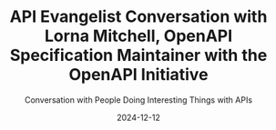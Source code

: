 ---
title: API Evangelist Conversation with Lorna Mitchell, OpenAPI Specification Maintainer with the OpenAPI Initiative
description: Lorna Mitchell, OpenAPI Specification Maintainer with the OpenAPI Initiative, and overall API experience expert came by again, this time to talk about the intersection of OpenAPI extensions and experience. I would say our conversation also intersects with the last conversation I had with her about OpenAPI overlays, but focuses on the need to extend the spec to meet the needs around specific experiences, which may or may not be better addressed with overlays. It is all a very fascinating and ever evolving aspect of the OpenAPI spec world, and I am thankful to have someone so close to the spec to talk through and learn from at the intersection of OpenAPI extensions, overlays, and API experience.
date: 2024-12-12
guestName: Lorna Mitchell
guestRole: OpenAPI Specification Maintainer
guestCompany: OpenAPI Initiative (OAI)
guestIndustry: API Experience
guestImage: /assets/img/people/lorna-mitchell-headshot.jpg
bio: I help teams with their technical, open source, and API work. After many years experience software engineer and open source project maintainer, I'm now a technical leader and strategist in the developer tools space. I'm a top-class technical communicator, experienced conference speaker and published author. I'm on OpenAPI's Technical Steering Committee and OpenUK's board of directors. Most of all, I'm a glue person. I love to join dots, collaborate with and enable others to succeed. I show up, I work hard, and I like to make things happen (good things!).
obfuscated: false
summary: When to Extend the OpenAPI Specification for Different Experiences
subtitle: Conversation with People Doing Interesting Things with APIs
audio_file: https://kinlane-productions2.s3.us-east-1.amazonaws.com/api-evangelist-conversations/api-evangelist-conversations-lorna-mitchell-extensions.wav
audio_length: 90863742    
youtubeId: 6EySYIfPn38
sound_cloud: https://soundcloud.com/kinlane/api-evangelist-conversation-with-lorna-mitchell-openapi-spec-maintainer-with-the-openapi-initiative
duration: '0:17:10'
publish_date: "2024-12-12 15:00:00"
url: https://conversations.apievangelist.com/sessions/2024-12-11-claire-barrett-apisfirst.html
tags:
  - OpenAPI
  - Extensions
  - Overlays
  - Experience
conversation: 

  - question: Who are you?
    answer: Hi everybody. I'm Lorna. I'm an API enthusiast. I would say, um, been working mostly in APIs as a backend software developer for many years. I'm on the technical steering committee for open API. I write and speak about APIs and about developer experience. And yeah, I'm an open source maintainer and I love all this stuff.

  - question: What is an OpenAPI extension?
    answer: OpenAPI specification supports what we call extensions and they used to be called vendor extensions. So you'll sometimes hear them called that way. Although now. They're really not vendor specific. A lot of, often a lot of vendors will support the same extension. So within your OpenAPI description, that will be the x whatever fields that you see, [00:02:00] um, where people are taking, adding data, which isn't officially described in OpenAPI, but makes sense for their use case. A good example is if you've done documentation, generated readable, human readable docs from your API. Using an open API description, you might have used the x logo extension to add your logo into the resulting web page that gets created. 

  - question: How do OpenAPI extensions impact API experience?
    answer: Extensions really round out the API experience. I think there's a lot that you can do with API experience just with the core field. So, things like using good descriptions, using good examples, that's a big part of the experience. But where the extensions go a little bit further is where you're improving something that can be [00:03:00] quite specific. Um, so it might be that you're adding particular extensions for your API gateway or for your SDK code gen. Those are really good examples. Um, we talked about, I already mentioned docs. You see this X display name field used a lot in tags because we have A tag label and a description, but doesn't really have a human readable name. Um, it might do in 3. 2, I have a proposal out. Um, but of course we can't promise because it's not released yet. So those are common things where this just makes things clearer, nicer, easier for the user. And in some cases, The tool destinations really benefit from information that might not be in every open API description that you might not be able to infer, maybe if you're generating it, and maybe, I mean, if someone hasn't seen the discussion we had about overlays, this would be a good thing to look back at, because you could use an [00:04:00] overlay just to add the appropriate fields for, for example, generating, um, an SDK in a particular tech stack. Cause every tech stack benefits from having its own notification, uh, its own extensions. 

  - question: When should you extend the OpenAPI spec?
    answer: I think knowing what the core spec does is a really great starting point and I'm happy that you called that out. I sometimes see extensions where I know this exists. But maybe you haven't seen it or you're using a tool that doesn't support it. If you're stuck on an outdated version of OpenAPI itself. So if you're on 3. 0 or I still see 2. 0 places, then you will be using extensions to [00:05:00] fill in functionality that's in the newer versions, but you don't have access to it yet. Um, and in that case, if rather than adding an extension now, I would consider grading because that will give you a bunch of tools that are ready to work with. The new way to do it. A great example is webhooks. I do see 3. 0 specifications that use the X dash webhooks, which a few tools support, but if you upgraded to 3. 1, all the tools would support just webhooks. 

  - question: How do you name your OpenAPI extension?
    answer: Yeah, I definitely would still prefix with a vendor. Yeah. extension, like you see the X dash Amazon API gateway things. That makes sense because even another API gateway might not adopt those standards as it does make sense to prefix. Um, I think if you're doing something incredibly generic, like we had, um, X deprecated for a while and now deprecated as a field in the specification itself, um, that doesn't need to be vendor prefix. Like this works for everybody. It works for a bunch of different tools. So the more niche it is, the more I'd be tempted to try and make clear whose it is. I think there's a big gap in [00:07:00] OpenAPI, which we're already looking at and talking about, but, um, I just want to acknowledge that it's there, is that we have a very empty registry of extensions. Um, and it would be good to round up the ones that we know are in active use, and try and describe how they should be used. Because otherwise you get the situation where the same x something, um, contains completely different data structures, um, expected by different tools, and if we could just write something down, then You know, there's two ways to do something, or probably ten ways. If we all did it the same way, the whole point of OpenAPI is to help us to interoperate and give the community a huge choice of tools for everything that they do. And that really helps that. I know that you've been looking at a lot of different organizations OpenAPI descriptions. I'm guessing you see quite a lot of extensions used. 

  - question: If you extend the OpenAPI spec should you come present extension to community?
    answer: I think so. But again, I think it depends on the use case. You know, if you're extending your, um, Open API description in a way that you think lots of other people wanna extend it, or if you expect other tools or other organizations could make use of this, then yes, I think you should be sharing that more widely. Um, and that's evidenced. I am sure you are seeing multiple extensions called something similar but not quite, or. Like we just said, returning different data structures for essentially the same function. So that's where having a registry and nailing down your version of the, how you would like us all to standardize on it. You know, I don't think people understand that OpenAPI, you know, we have the open technical meetings every week. Um, and people can just come and advocate for what they want. And when people suggest or ask for new, new fields or. [00:10:00] other additions in future versions of the specification. If we can see that it's widely used as an extension right now, like, Oh, well, then we definitely need it. Um, if it's not super niche or only for one tiny narrow use case or something, then yeah, it should be in the definition. And if we can see it used consistently across a bunch of different organizations, As an extension, that shows me that there's a real use case. It's well understood and we should just adopt it. So there are some things which the extension just eventually leads to official adoption at the next minor release, which is when we can add fields. 

  - question: Should people come to the OAI TSC meetings to discuss extensions?
    answer: I think definitely bring them to the meeting or use the discussions, the GitHub discussions on the main specification repo, because I think hearing that conversation. Um, in, as part of the main project really informs how we think about what can change. Yes, there are a bunch of extensions that I think, you, now we have overlays, you might only want to have them in overlays. The example that we both gave here, which is the SDK generators really benefit from a lot of additional metadata per destination technology stack. Right? All the API matic extensions, the speakeasy extensions. That differs for which language it is you're generating. [00:12:00] Um, and OpenAPI descriptions can be enormous because they've got all this extra stuff that's just for one Destination output. Um, I've been talking a lot this year about OpenAPI pipelines, about having a description and then enhancing it or filtering it down to something smaller, as appropriate for each audience or output. Overlays, where you add just the correct description. annotations or extensions for a specific generator. And this is where you keep it. You keep it here in the get ready to do Ruby, boom, Ruby. Um, we don't have to have that, all of that inside our open API description all the time. I think that's magic. And I think, so I think overlays is huge and also allows more people to add more extensions at different stages of the life cycle. It also allows us as API consumers. To take an open API description and patch it as we [00:13:00] need to. Um, if it's for whatever reason, not perfect for the thing we were going to use it for. So I think it empowers consumers as well as producers. 

  - question: Should we be talking about API experience instead of the API lifecycle?
    answer: Yeah, I think so. And I think there's also something there around. Being able to look at your OpenAPI description through different lifecycle lenses. So where are we? You know, I often [00:15:00] hear, oh, I can't document this, um, super secret experimental endpoint that we just added, but we don't want everyone to know. So we cannot describe it in the OpenAPI description. And it's like, now you can, but you need to tag it or, you know, add the experimental tag or label or whatever. Okay. So that in an overlay, you can filter it before you publish it to that wider audience, but you can still see it in your internal docs preview and kind of get your stakeholders into the conversation. So all of those, I can't add this, I can't change that. It's, you know, it's generated and therefore nothing can be done, especially some of those older generators. Um, None of that's true. And we can repeatedly make those changes with overlays and so stuff like the life cycles. Um, and the different stages of the operations. I think it really opens the door. 
---